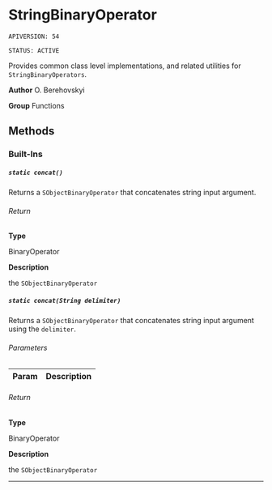 # StringBinaryOperator

`APIVERSION: 54`

`STATUS: ACTIVE`

Provides common class level implementations, and related utilities for `StringBinaryOperators`.


**Author** O. Berehovskyi


**Group** Functions

## Methods
### Built-Ins
##### `static concat()`

Returns a `SObjectBinaryOperator` that concatenates string input argument.

###### Return

**Type**

BinaryOperator

**Description**

the `SObjectBinaryOperator`

##### `static concat(String delimiter)`

Returns a `SObjectBinaryOperator` that concatenates string input argument using the `delimiter`.

###### Parameters
|Param|Description|
|---|---|

###### Return

**Type**

BinaryOperator

**Description**

the `SObjectBinaryOperator`

---
